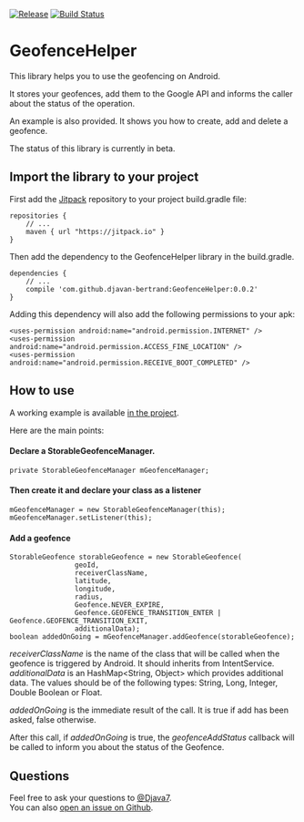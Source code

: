 [![Release](https://img.shields.io/github/tag/djavan-bertrand/GeofenceHelper.svg?label=Jitpack)](https://jitpack.io/#djavan-bertrand/GeofenceHelper)
[![Build Status](https://travis-ci.org/djavan-bertrand/GeofenceHelper.svg?branch=master)](https://travis-ci.org/djavan-bertrand/GeofenceHelper)

# GeofenceHelper

This library helps you to use the geofencing on Android.

It stores your geofences, add them to the Google API and informs the caller about the status of the operation.

An example is also provided. It shows you how to create, add and delete a geofence.

The status of this library is currently in beta.

## Import the library to your project 

First add the [Jitpack](https://jitpack.io/) repository to your project build.gradle file:

```
repositories {
    // ...
    maven { url "https://jitpack.io" }
}
```

Then add the dependency to the GeofenceHelper library in the build.gradle.
 
```
dependencies {
    // ...
    compile 'com.github.djavan-bertrand:GeofenceHelper:0.0.2'
}
```

Adding this dependency will also add the following permissions to your apk:

```
<uses-permission android:name="android.permission.INTERNET" />
<uses-permission android:name="android.permission.ACCESS_FINE_LOCATION" />
<uses-permission android:name="android.permission.RECEIVE_BOOT_COMPLETED" />
```

## How to use

A working example is available [in the project](https://github.com/djavan-bertrand/GeofenceHelper/tree/master/example).

Here are the main points:

#### Declare a StorableGeofenceManager.

```
private StorableGeofenceManager mGeofenceManager;
```

#### Then create it and declare your class as a listener
```
mGeofenceManager = new StorableGeofenceManager(this);
mGeofenceManager.setListener(this);
```

#### Add a geofence

```
StorableGeofence storableGeofence = new StorableGeofence(
                geoId,
                receiverClassName,
                latitude,
                longitude,
                radius,
                Geofence.NEVER_EXPIRE,
                Geofence.GEOFENCE_TRANSITION_ENTER | Geofence.GEOFENCE_TRANSITION_EXIT,
                additionalData);
boolean addedOnGoing = mGeofenceManager.addGeofence(storableGeofence);
```

*receiverClassName* is the name of the class that will be called when the geofence is triggered by Android. It should inherits from IntentService.<br/>
*additionalData* is an HashMap<String, Object> which provides additional data. The values should be of the following types: String, Long, Integer, Double Boolean or Float.

*addedOnGoing* is the immediate result of the call. It is true if add has been asked, false otherwise.

After this call, if *addedOnGoing* is true, the *geofenceAddStatus* callback will be called to inform you about the status of the Geofence.

## Questions

Feel free to ask your questions to [@Djava7](https://twitter.com/Djava7).<br/>
You can also [open an issue on Github](https://github.com/djavan-bertrand/GeofenceHelper/issues/new).

